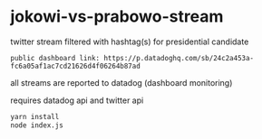 # jokowi-vs-prabowo-stream
twitter stream filtered with hashtag(s) for presidential candidate

```
public dashboard link: https://p.datadoghq.com/sb/24c2a453a-fc6a05af1ac7cd21626d4f06264b87ad
```

all streams are reported to datadog (dashboard monitoring)

requires datadog api and twitter api

```bash
yarn install
node index.js
```
